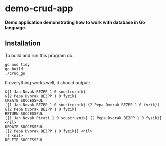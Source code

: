 # demo-crud-app

__Demo application demonstrating how to work with database in Go language.__

## Installation

To build and run this program do:

```shell
go mod tidy
go build
./crud_go
```

If everything works well, it should output:

```shell
&{1 Jan Novak BEZPP 1 0 soustruznik}
&{2 Pepa Dvorak BEZPP 1 0 fyzik}
CREATE SUCCESSFUL
[{1 Jan Novak BEZPP 1 0 soustruznik} {2 Pepa Dvorak BEZPP 1 0 fyzik}]
&{2 Pepa Dvorak BEZPP 1 0 fyzik}
RETURN SUCCESSFUL
[{1 Jan Novak Pirati 1 0 soustruznik} {2 Pepa Dvorak BEZPP 1 0 fyzik}] <nil>
UPDATE SUCCESSFUL
[{2 Pepa Dvorak BEZPP 1 0 fyzik}] <nil>
[] <nil>
DELETE SUCCESSFUL
```
